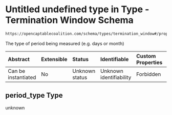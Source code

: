 # Untitled undefined type in Type - Termination Window Schema

```txt
https://opencaptablecoalition.com/schema/types/termination_window#/properties/period_type
```

The type of period being measured (e.g. days or month)

| Abstract            | Extensible | Status         | Identifiable            | Custom Properties | Additional Properties | Access Restrictions | Defined In                                                                                                  |
| :------------------ | :--------- | :------------- | :---------------------- | :---------------- | :-------------------- | :------------------ | :---------------------------------------------------------------------------------------------------------- |
| Can be instantiated | No         | Unknown status | Unknown identifiability | Forbidden         | Allowed               | none                | [TerminationWindow.schema.json*](../flattened_schemas/TerminationWindow.schema.json "open original schema") |

## period_type Type

unknown
